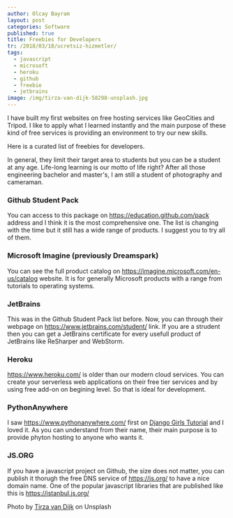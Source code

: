 ```yaml
---
author: Olcay Bayram
layout: post
categories: Software
published: true
title: Freebies for Developers
tr: /2018/03/18/ucretsiz-hizmetler/
tags:
  - javascript
  - microsoft
  - heroku
  - github
  - freebie
  - jetbrains
image: /img/tirza-van-dijk-58298-unsplash.jpg
---
```

I have built my first websites on free hosting services like GeoCities and Tripod. I like to apply what I learned instantly and the main purpose of these kind of free services is providing an environment to try our new skills.

Here is a curated list of freebies for developers.

In general, they limit their target area to students but you can be a student at any age. Life-long learning is our motto of life right? After all those engineering bachelor and master's, I am still a student of photography and cameraman.

### Github Student Pack

You can access to this package on https://education.github.com/pack address and I think it is the most comprehensive one. The list is changing with the time but it still has a wide range of products. I suggest you to try all of them.

### Microsoft Imagine (previously Dreamspark)

You can see the full product catalog on https://imagine.microsoft.com/en-us/catalog website. It is for generally Microsoft products with a range from tutorials to operating systems.

### JetBrains

This was in the Github Student Pack list before. Now, you can through their webpage on https://www.jetbrains.com/student/ link. If you are a strudent then you can get a JetBrains certificate for every usefull product of JetBrains like ReSharper and WebStorm.
<!--more-->
### Heroku

https://www.heroku.com/ is older than our modern cloud services. You can create your serverless web applications on their free tier services and by using free add-on on begining level. So that is ideal for development.

### PythonAnywhere

I saw https://www.pythonanywhere.com/ first on [Django Girls Tutorial](https://tutorial.djangogirls.org) and I loved it. As you can understand from their name, their main purpose is to provide phyton hosting to anyone who wants it.

### JS.ORG

If you have a javascript project on Github, the size does not matter, you can publish it thorugh the free DNS service of https://js.org/ to have a nice domain name. One of the popular javascript libraries that are published like this is https://istanbul.js.org/



Photo by [Tirza van Dijk](https://unsplash.com/photos/I8OhOu-wLO4?utm_source=unsplash&utm_medium=referral&utm_content=creditCopyText) on Unsplash
